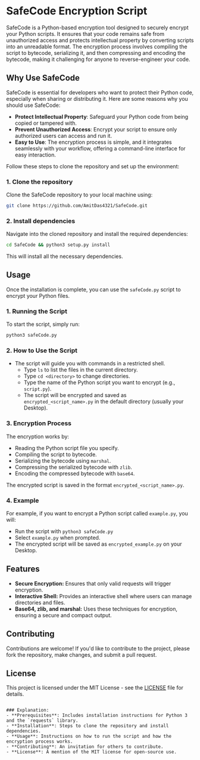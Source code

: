 # SafeCode Encryption Script

SafeCode is a Python-based encryption tool designed to securely encrypt your Python scripts. It ensures that your code remains safe from unauthorized access and protects intellectual property by converting scripts into an unreadable format. The encryption process involves compiling the script to bytecode, serializing it, and then compressing and encoding the bytecode, making it challenging for anyone to reverse-engineer your code.

## Why Use SafeCode

SafeCode is essential for developers who want to protect their Python code, especially when sharing or distributing it. Here are some reasons why you should use SafeCode:
- **Protect Intellectual Property**: Safeguard your Python code from being copied or tampered with.
- **Prevent Unauthorized Access**: Encrypt your script to ensure only authorized users can access and run it.
- **Easy to Use**: The encryption process is simple, and it integrates seamlessly with your workflow, offering a command-line interface for easy interaction.
  
Follow these steps to clone the repository and set up the environment:

### 1. Clone the repository

Clone the SafeCode repository to your local machine using:

```bash
git clone https://github.com/AmitDas4321/SafeCode.git
```

### 2. Install dependencies

Navigate into the cloned repository and install the required dependencies:

```bash
cd SafeCode && python3 setup.py install
```

This will install all the necessary dependencies.

## Usage

Once the installation is complete, you can use the `safeCode.py` script to encrypt your Python files.

### 1. Running the Script

To start the script, simply run:

```bash
python3 safeCode.py
```

### 2. How to Use the Script

- The script will guide you with commands in a restricted shell.
  - Type `ls` to list the files in the current directory.
  - Type `cd <directory>` to change directories.
  - Type the name of the Python script you want to encrypt (e.g., `script.py`).
  - The script will be encrypted and saved as `encrypted_<script_name>.py` in the default directory (usually your Desktop).

### 3. Encryption Process

The encryption works by:
- Reading the Python script file you specify.
- Compiling the script to bytecode.
- Serializing the bytecode using `marshal`.
- Compressing the serialized bytecode with `zlib`.
- Encoding the compressed bytecode with `base64`.

The encrypted script is saved in the format `encrypted_<script_name>.py`.

### 4. Example

For example, if you want to encrypt a Python script called `example.py`, you will:
- Run the script with `python3 safeCode.py`
- Select `example.py` when prompted.
- The encrypted script will be saved as `encrypted_example.py` on your Desktop.

## Features

- **Secure Encryption:** Ensures that only valid requests will trigger encryption.
- **Interactive Shell:** Provides an interactive shell where users can manage directories and files.
- **Base64, zlib, and marshal:** Uses these techniques for encryption, ensuring a secure and compact output.

## Contributing

Contributions are welcome! If you'd like to contribute to the project, please fork the repository, make changes, and submit a pull request.

## License

This project is licensed under the MIT License - see the [LICENSE](LICENSE) file for details.
```

### Explanation:
- **Prerequisites**: Includes installation instructions for Python 3 and the `requests` library.
- **Installation**: Steps to clone the repository and install dependencies.
- **Usage**: Instructions on how to run the script and how the encryption process works.
- **Contributing**: An invitation for others to contribute.
- **License**: A mention of the MIT license for open-source use.
